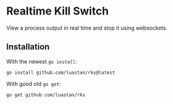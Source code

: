 # Realtime Kill Switch

View a process output in real time and stop it using websockets.


## Installation

With the newest `go install`:
```shell
go install github.com/luastan/rks@latest
```

With good old `go get`:

```shell
go get github.com/luastan/rks
```
